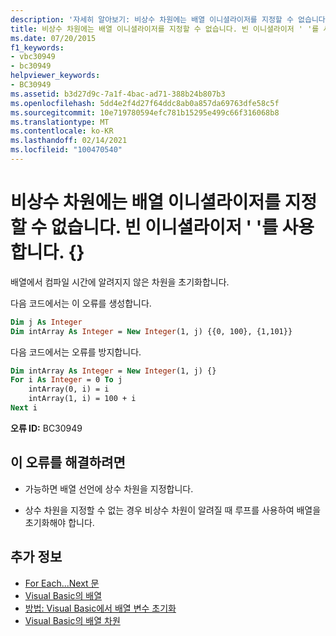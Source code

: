 ```yaml
---
description: '자세히 알아보기: 비상수 차원에는 배열 이니셜라이저를 지정할 수 없습니다. 빈 이니셜라이저 사용{}'
title: 비상수 차원에는 배열 이니셜라이저를 지정할 수 없습니다. 빈 이니셜라이저 ' '를 사용 합니다. {}
ms.date: 07/20/2015
f1_keywords:
- vbc30949
- bc30949
helpviewer_keywords:
- BC30949
ms.assetid: b3d27d9c-7a1f-4bac-ad71-388b24b807b3
ms.openlocfilehash: 5dd4e2f4d27f64ddc8ab0a857da69763dfe58c5f
ms.sourcegitcommit: 10e719780594efc781b15295e499c66f316068b8
ms.translationtype: MT
ms.contentlocale: ko-KR
ms.lasthandoff: 02/14/2021
ms.locfileid: "100470540"
---
```

# <a name="array-initializer-cannot-be-specified-for-a-non-constant-dimension-use-the-empty-initializer-"></a>비상수 차원에는 배열 이니셜라이저를 지정할 수 없습니다. 빈 이니셜라이저 ' '를 사용 합니다. {}

배열에서 컴파일 시간에 알려지지 않은 차원을 초기화합니다.  
  
 다음 코드에서는 이 오류를 생성합니다.  
  
```vb  
Dim j As Integer  
Dim intArray As Integer = New Integer(1, j) {{0, 100}, {1,101}}  
```  
  
 다음 코드에서는 오류를 방지합니다.  
  
```vb  
Dim intArray As Integer = New Integer(1, j) {}  
For i As Integer = 0 To j  
    intArray(0, i) = i  
    intArray(1, i) = 100 + i  
Next i  
```  
  
 **오류 ID:** BC30949  
  
## <a name="to-correct-this-error"></a>이 오류를 해결하려면  
  
- 가능하면 배열 선언에 상수 차원을 지정합니다.  
  
- 상수 차원을 지정할 수 없는 경우 비상수 차원이 알려질 때 루프를 사용하여 배열을 초기화해야 합니다.  
  
## <a name="see-also"></a>추가 정보

- [For Each...Next 문](../language-reference/statements/for-each-next-statement.md)
- [Visual Basic의 배열](../programming-guide/language-features/arrays/index.md)
- [방법: Visual Basic에서 배열 변수 초기화](../programming-guide/language-features/arrays/how-to-initialize-an-array-variable.md)
- [Visual Basic의 배열 차원](../programming-guide/language-features/arrays/array-dimensions.md)

